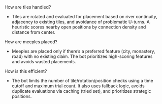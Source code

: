 How are tiles handled?
- Tiles are rotated and evaluated for placement based on river continuity, adjacency to existing tiles, and avoidance of problematic U-turns. A heuristic scores nearby open positions by connection density and distance from center.

How are meeples placed?
- Meeples are placed only if there’s a preferred feature (city, monastery, road) with no existing claim. The bot prioritizes high-scoring features and avoids wasted placements.

How is this efficient?
- The bot limits the number of tile/rotation/position checks using a time cutoff and maximum trial count. It also uses fallback logic, avoids duplicate evaluations via caching (tried set), and prioritizes strategic positions.
